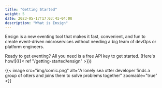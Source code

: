 ```yaml
---
title: "Getting Started"
weight: 5
date: 2023-05-17T17:03:41-04:00
description: "What is Ensign"
---
```


Ensign is a new eventing tool that makes it fast, convenient, and fun to create  event-driven microservices without needing a big team of devOps or platform engineers.

Ready to get eventing? All you need is a free API key to get started. [Here's how!]({{< ref "/getting-started/ensign" >}})

{{< image src="img/comic.png" alt="A lonely sea otter developer finds a group of otters and joins them to solve problems together" zoomable="true" >}}